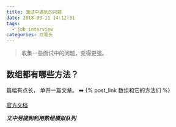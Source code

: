 ```yaml
---
title: 面试中遇到的问题
date: 2018-03-11 14:12:31
tags:
  - job interview
categories: 烂笔头
---
```


> 收集一些面试中的问题，变得更强。

<!-- more -->

## 数组都有哪些方法？

篇幅有点长， 单开一篇文章。 ➡️ {% post_link 数组和它的方法们 %}

[官方文档](http://devdocs.io/javascript/global_objects/array/prototype)

***文中另提到利用数组模拟队列***


